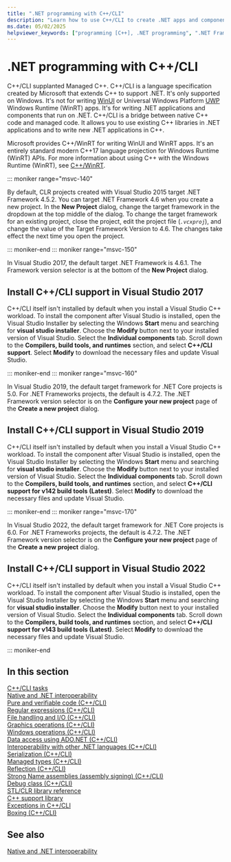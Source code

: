 ```yaml
---
title: ".NET programming with C++/CLI"
description: "Learn how to use C++/CLI to create .NET apps and components in Visual Studio."
ms.date: 05/02/2025
helpviewer_keywords: ["programming [C++], .NET programming", ".NET Framework [C++]", ".NET applications [C++]", "Visual C++, .NET programming"]
---
```

# .NET programming with C++/CLI

C++/CLI supplanted Managed C++. C++/CLI is a language specification created by Microsoft that extends C++ to support .NET. It's only supported on Windows. It's not for writing [WinUI](/windows/apps/winui) or Universal Windows Platform [UWP](/windows/uwp/get-started/universal-application-platform-guide) Windows Runtime (WinRT) apps. It's for writing .NET applications and components that run on .NET. C++/CLI is a bridge between native C++ code and managed code. It allows you to use existing C++ libraries in .NET applications and to write new .NET applications in C++.

Microsoft provides C++/WinRT for writing WinUI and WinRT apps. It's an entirely standard modern C++17 language projection for Windows Runtime (WinRT) APIs. For more information about using C++ with the Windows Runtime (WinRT), see [C++/WinRT](/windows/uwp/cpp-and-winrt-apis/).

::: moniker range="msvc-140"

By default, CLR projects created with Visual Studio 2015 target .NET Framework 4.5.2. You can target .NET Framework 4.6 when you create a new project. In the **New Project** dialog, change the target framework in the dropdown at the top middle of the dialog. To change the target framework for an existing project, close the project, edit the project file (*`.vcxproj`*), and change the value of the Target Framework Version to 4.6. The changes take effect the next time you open the project.

::: moniker-end
::: moniker range="msvc-150"

In Visual Studio 2017, the default target .NET Framework is 4.6.1. The Framework version selector is at the bottom of the **New Project** dialog.

## Install C++/CLI support in Visual Studio 2017

C++/CLI itself isn't installed by default when you install a Visual Studio C++ workload. To install the component after Visual Studio is installed, open the Visual Studio Installer by selecting the Windows **Start** menu and searching for **visual studio installer**. Choose the **Modify** button next to your installed version of Visual Studio. Select the **Individual components** tab. Scroll down to the **Compilers, build tools, and runtimes** section, and select **C++/CLI support**. Select **Modify** to download the necessary files and update Visual Studio.

::: moniker-end
::: moniker range="msvc-160"

In Visual Studio 2019, the default target framework for .NET Core projects is 5.0. For .NET Frameworks projects, the default is 4.7.2. The .NET Framework version selector is on the **Configure your new project** page of the **Create a new project** dialog.

## Install C++/CLI support in Visual Studio 2019

C++/CLI itself isn't installed by default when you install a Visual Studio C++ workload. To install the component after Visual Studio is installed, open the Visual Studio Installer by selecting the Windows **Start** menu and searching for **visual studio installer**. Choose the **Modify** button next to your installed version of Visual Studio. Select the **Individual components** tab. Scroll down to the **Compilers, build tools, and runtimes** section, and select **C++/CLI support for v142 build tools (Latest)**. Select **Modify** to download the necessary files and update Visual Studio.

::: moniker-end
::: moniker range="msvc-170"

In Visual Studio 2022, the default target framework for .NET Core projects is 6.0. For .NET Frameworks projects, the default is 4.7.2. The .NET Framework version selector is on the **Configure your new project** page of the **Create a new project** dialog.

## Install C++/CLI support in Visual Studio 2022

C++/CLI itself isn't installed by default when you install a Visual Studio C++ workload. To install the component after Visual Studio is installed, open the Visual Studio Installer by selecting the Windows **Start** menu and searching for **visual studio installer**. Choose the **Modify** button next to your installed version of Visual Studio. Select the **Individual components** tab. Scroll down to the **Compilers, build tools, and runtimes** section, and select **C++/CLI support for v143 build tools (Latest)**. Select **Modify** to download the necessary files and update Visual Studio.

::: moniker-end

## In this section

[C++/CLI tasks](../dotnet/cpp-cli-tasks.md)\
[Native and .NET interoperability](../dotnet/native-and-dotnet-interoperability.md)\
[Pure and verifiable code (C++/CLI)](../dotnet/pure-and-verifiable-code-cpp-cli.md)\
[Regular expressions (C++/CLI)](../dotnet/regular-expressions-cpp-cli.md)\
[File handling and I/O (C++/CLI)](../dotnet/file-handling-and-i-o-cpp-cli.md)\
[Graphics operations (C++/CLI)](../dotnet/graphics-operations-cpp-cli.md)\
[Windows operations (C++/CLI)](../dotnet/windows-operations-cpp-cli.md)\
[Data access using ADO.NET (C++/CLI)](../dotnet/data-access-using-adonet-cpp-cli.md)\
[Interoperability with other .NET languages (C++/CLI)](../dotnet/interoperability-with-other-dotnet-languages-cpp-cli.md)\
[Serialization (C++/CLI)](../dotnet/serialization-cpp-cli.md)\
[Managed types (C++/CLI)](../dotnet/managed-types-cpp-cli.md)\
[Reflection (C++/CLI)](../dotnet/reflection-cpp-cli.md)\
[Strong Name assemblies (assembly signing) (C++/CLI)](../dotnet/strong-name-assemblies-assembly-signing-cpp-cli.md)\
[Debug class (C++/CLI)](../dotnet/debug-class-cpp-cli.md)\
[STL/CLR library reference](../dotnet/stl-clr-library-reference.md)\
[C++ support library](../dotnet/cpp-support-library.md)\
[Exceptions in C++/CLI](../dotnet/exceptions-in-cpp-cli.md)\
[Boxing (C++/CLI)](../dotnet/boxing-cpp-cli.md)

## See also

[Native and .NET interoperability](../dotnet/native-and-dotnet-interoperability.md)
